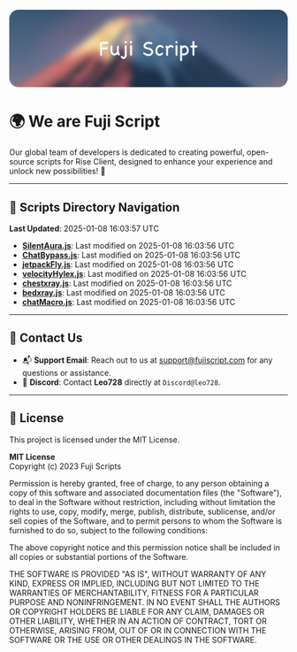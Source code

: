 ![Banner](.github/b.webp)

# 🌍 **We are Fuji Script**

Our global team of developers is dedicated to creating powerful, open-source scripts for Rise Client, designed to enhance your experience and unlock new possibilities! 🌟

---
<!-- SCRIPTS_NAVIGATION_START -->
## 📂 **Scripts Directory Navigation**

**Last Updated**: 2025-01-08 16:03:57 UTC

- **[SilentAura.js](scripts/SilentAura.js)**: Last modified on 2025-01-08 16:03:56 UTC
- **[ChatBypass.js](scripts/ChatBypass.js)**: Last modified on 2025-01-08 16:03:56 UTC
- **[jetpackFly.js](scripts/jetpackFly.js)**: Last modified on 2025-01-08 16:03:56 UTC
- **[velocityHylex.js](scripts/velocityHylex.js)**: Last modified on 2025-01-08 16:03:56 UTC
- **[chestxray.js](scripts/chestxray.js)**: Last modified on 2025-01-08 16:03:56 UTC
- **[bedxray.js](scripts/bedxray.js)**: Last modified on 2025-01-08 16:03:56 UTC
- **[chatMacro.js](scripts/chatMacro.js)**: Last modified on 2025-01-08 16:03:56 UTC

<!-- SCRIPTS_NAVIGATION_END -->

---

## 💬 **Contact Us**  
- 📬 **Support Email**: Reach out to us at [support@fujiscript.com](mailto:support@fujiscript.com) for any questions or assistance.  
- 💬 **Discord**: Contact **Leo728** directly at `Discord@leo728`.

---

## 📜 **License**

This project is licensed under the MIT License.  

**MIT License**  
Copyright (c) 2023 Fuji Scripts  

Permission is hereby granted, free of charge, to any person obtaining a copy of this software and associated documentation files (the "Software"), to deal in the Software without restriction, including without limitation the rights to use, copy, modify, merge, publish, distribute, sublicense, and/or sell copies of the Software, and to permit persons to whom the Software is furnished to do so, subject to the following conditions:  

The above copyright notice and this permission notice shall be included in all copies or substantial portions of the Software.  

THE SOFTWARE IS PROVIDED "AS IS", WITHOUT WARRANTY OF ANY KIND, EXPRESS OR IMPLIED, INCLUDING BUT NOT LIMITED TO THE WARRANTIES OF MERCHANTABILITY, FITNESS FOR A PARTICULAR PURPOSE AND NONINFRINGEMENT. IN NO EVENT SHALL THE AUTHORS OR COPYRIGHT HOLDERS BE LIABLE FOR ANY CLAIM, DAMAGES OR OTHER LIABILITY, WHETHER IN AN ACTION OF CONTRACT, TORT OR OTHERWISE, ARISING FROM, OUT OF OR IN CONNECTION WITH THE SOFTWARE OR THE USE OR OTHER DEALINGS IN THE SOFTWARE.  
